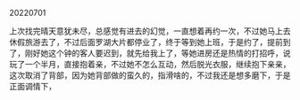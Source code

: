 20220701

上次找完晴天意犹未尽，总感觉有进去的幻觉，一直想着再约一次，不过她马上去休假旅游去了，不过后面罗湖大片都停业了，终于等到她上班，于是约了，提前到了，刚好她这个钟的客人要迟到，就先给我上了，等她进房还是热情的打招呼，说玩了一个半月，直接抱着亲，不过她不怎么互动，然后脱光衣服，继续抱下亲亲，这次取消了背部，因为她背部做的蛮久的，指滑啥的，不过我还是想多磨下，于是正面调情下，